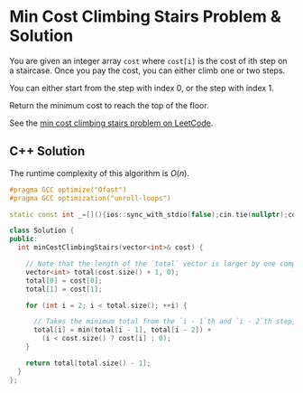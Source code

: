 # Min Cost Climbing Stairs Problem & Solution

You are given an integer array `cost` where `cost[i]` is the cost of ith step on a staircase.
Once you pay the cost, you can either climb one or two steps.

You can either start from the step with index 0, or the step with index 1.

Return the minimum cost to reach the top of the floor.

See the [min cost climbing stairs problem on LeetCode](https://leetcode.com/problems/min-cost-climbing-stairs).

## C++ Solution

The runtime complexity of this algorithm is $O(n)$.

```cpp
#pragma GCC optimize("Ofast")
#pragma GCC optimization("unroll-loops")

static const int _=[](){ios::sync_with_stdio(false);cin.tie(nullptr);cout.tie(nullptr);return 0;}();

class Solution {
public:
  int minCostClimbingStairs(vector<int>& cost) {

    // Note that the length of the `total` vector is larger by one compared to the `cost` vector.
    vector<int> total(cost.size() + 1, 0);
    total[0] = cost[0];
    total[1] = cost[1];

    for (int i = 2; i < total.size(); ++i) {

      // Takes the minimum total from the `i - 1`th and `i - 2`th step, and adds up the current cost.
      total[i] = min(total[i - 1], total[i - 2]) +
        (i < cost.size() ? cost[i] : 0);
    }

    return total[total.size() - 1];
  }
};
```
